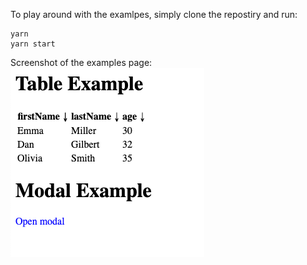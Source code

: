 To play around with the examlpes, simply clone the repostiry and run:
```
yarn
yarn start
```

Screenshot of the examples page:
![Alt text](/examples.png?raw=true "Title")
